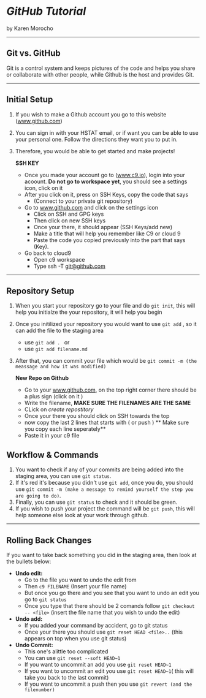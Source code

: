 # _GitHub Tutorial_

by Karen Morocho

---
## Git vs. GitHub
Git is a control system and keeps pictures of the code and helps you share or collaborate with other people, while Github is the host and provides Git.

---
## Initial Setup
1. If you wish to make a Github account you go to this website (www.github.com)
2. You can sign in with your HSTAT email, or if want you can be able to use your personal one. Follow the directions they want you to put in.
3. Therefore, you would be able to get started and make projects!
    
     **SSH KEY**
    *  Once you made your account go to (www.c9.io), login into your acoount. **Do not go to workspace yet**, you should see a settings icon, click on it
    * After you click on it, press on SSH Keys, copy the code that says 
        *  (Connect to your private git repository)
    *  Go to www.github.com and click on the settings icon 
        * Click on SSH and GPG keys
        * Then click on new SSH keys 
        * Once your there, it should appear (SSH Keys/add new)
        * Make a title that will help you remember like C9 or cloud 9
        * Paste the code you copied previously into the part that says (Key).
    * Go back to cloud9 
        *  Open c9 workspace 
        *  Type ssh -T git@github.com


---
## Repository Setup
1. When you start your repository go to your file and  do ```git init```, this will help you initialze the your repository, it will help you begin
2. Once you initilized your repository you would want to use ```git add``` , so it can add the file to the staging area
    * use ```git add . ```  or 
    * use ```git add filename.md```
3. After that, you can commit your file which would be ```git commit -m (the  meassage and how it was modified)```

      **New Repo on Github**
     * Go to your www.github.com, on the top right corner there should be a plus sign (click on it )
     * Write the filename, **MAKE SURE THE FILENAMES ARE THE SAME**
     * CLick on _create repostitory_
     * Once your there you should click on SSH towards the top
     * now copy the last 2 lines that starts with ( or push ) ** Make sure you copy each line seperately**
     * Paste it in your c9 file
     
## Workflow & Commands
1. You want to check if any of your commits are being added into the staging area, you can use ```git status```.
2. If it's red it's because you didn't use ```git add```, once you do, you should use ```git commit -m (make a message to remind yourself the step you are going to do)```. 
3. Finally, you can use ```git status```  to check and it should be green. 
4. If you wish to push your project the command will be ```git push```, this will help someone else look at your work through github.


---
## Rolling Back Changes 
If you want to take back something you did in the staging area, then look at the bullets below:
* **Undo edit:**
  *   Go to the file you want to undo the edit from 
  *   Then ```c9 FILENAME``` (Insert your file name)
  *   But once you go there and you see that you want to undo an edit you go to ```git status```
  *   Once you type that there should be 2 comands follow ```git checkout -- <file>``` (insert the file name that you wish to undo the edit)
* **Undo add:**
    *   If you added your command by accident, go to git status 
    *   Once your there you should use ```git reset HEAD <file>..``` (this appears on top when you use git status)
* **Undo Commit:**
  * This one's alittle too complicated
  * You can use ``git reset --soft HEAD~1``
  * If you want to uncommit an add you use ``git reset HEAD~1``
  * If you want to uncommit an edit you use ```git reset HEAD~1```( this will take you back to the last commit)
  * If you want to uncommit a push then you use ```git revert (and the filenumber)```